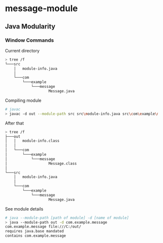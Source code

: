 # message-module

## Java Modularity
### Window Commands

Current directory

```bash
> tree /f
└───src
    │   module-info.java
    │
    └───com
        └───example
            └───message
                    Message.java
```

Compiling module

```bash
# javac
> javac -d out --module-path src src\module-info.java src\com\example\message\Message.java

```

After that
```bash
> tree /f
├───out
│   │   module-info.class
│   │
│   └───com
│       └───example
│           └───message
│                   Message.class
│
└───src
    │   module-info.java
    │
    └───com
        └───example
            └───message
                    Message.java

```

See module details
```bash
# java --module-path [path of module] -d [name of module]
> java --module-path out -d com.example.message
com.example.message file:///C:/out/
requires java.base mandated
contains com.example.message
```
